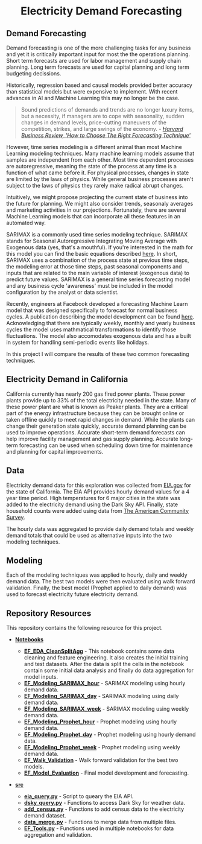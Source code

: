 <h1 align=center> Electricity Demand Forecasting</h1>

## Demand Forecasting

Demand forecasting is one of the more challenging tasks for any business and yet it is critically important input for most the the operations planning.  Short term forecasts are used for labor management and supply chain planning.  Long term forecasts are used for capital planning and long term budgeting decissions.

Historically, regression based and causal models provided better accuracy than statistical models but were expensive to implement.  With recent advances in AI and Machine Learning this may no longer be the case.

>Sound predictions of demands and trends are no longer luxury items, but a necessity, if managers are to cope with seasonality, sudden changes in demand levels, price-cutting maneuvers of the competition, strikes, and large swings of the economy. - *[Harvard Business Review, 'How to Choose The Right Forecasting Technique'](https://hbr.org/1971/07/how-to-choose-the-right-forecasting-technique)*

However, time series modeling is a different animal than most Machine Learning modeling techniques.  Many machine learning models assume that samples are independent from each other.  Most time dependent processes are autoregressive, meaning the state of the process at any time is a function of what came before it.  For physical processes, changes in state are limited by the laws of physics.  While general business processes aren't subject to the laws of physics they rarely make radical abrupt changes.

Intuitively, we might propose projecting the current state of business into the future for planning.  We might also consider trends, seasonaly averages and marketing activities in our projections.  Fortunately, there are several Machine Learning models that can incorporate all these features in an automated way.

SARIMAX is a commonly used time series modeling technique.  SARIMAX stands for Seasonal Autoregressive Integrating Moving Average with Exogenous data (yes, that's a mouthful).  If you're interested in the math for this model you can find the basic equations described [here](./Notes/SARIMAX_Equation_Notes.pdf).  In short, SARIMAX uses a combination of the process state at previous time steps, the modeling error at those time steps, past seasonal components and inputs that are related to the main variable of interest (exogenous data) to predict future values.  SARIMAX is a general time series forecasting model and any business cycle 'awareness' must be included in the model configuration by the analyst or data scientist.

Recently, engineers at Facebook developed a forecasting Machine Learn model that was designed specifically to forecast for normal business cycles.  A publication describing the model development can be found [here](
https://peerj.com/preprints/3190/).  Acknowledging that there are typically weekly, monthly and yearly business cycles the model uses mathmatical transformations to identify those fluctuations.  The model also accomodates exogenous data and has a built in system for handling semi-periodic events like holidays.

In this project I will compare the results of these two common forecasting techniques.

## Electricity Demand in California

California currently has nearly 200 gas fired power plants.  These power plants provide up to 33% of the total electricity needed in the state.  Many of these power plant are what is known as Peaker plants.  They are a critical part of the energy infrastructure because they can be brought online or taken offline quickly to meet rapid changes in demand.  While the plants can change their generation state quickly, accurate demand planning can be used to improve operations.  Accurate short-term demand forecasts can help improve facility management and gas supply planning.  Accurate long-term forecasting can be used when scheduling down time for maintenance and planning for capital improvements.


## Data

Electricity demand data for this exploration was collected from [EIA.gov](https://www.eia.gov/) for the state of California.  The EIA API provides hourly demand values for a 4 year time period.  High temperatures for 6 major cities in the state was added to the electricity demand using the Dark Sky API.  Finally, state household counts were added using data from [The 
American Community Survey](https://www.census.gov/programs-surveys/acs).

The hourly data was aggregated to provide daily demand totals and weekly demand totals that could be used as alternative inputs into the two modeling techniques.

## Modeling

Each of the modeling techniques was applied to hourly, daily and weekly demand data.  The best two models were then evaluated using walk forward validation.  Finally, the best model (Prophet applied to daily demand) was used to forecast electricity future electricity demand.

## Repository Resources
This repository contains the following resource for this project.

- **[Notebooks](./Notebooks)**
    - **[EF_EDA_CleanSplitAgg](Notebooks/EF_EDA_CleanSplitAgg.ipynb)** - This notebook contains some data cleaning and feature engineering.  It also creates the initial training and test datasets.  After the data is split the cells in the notebook contain some initial data analysis and finally do data aggregation for model inputs.
    - **[EF_Modeling_SARIMAX_hour](./Notebooks/EF_Modeling_SARIMAX_hour.ipynb)** - SARIMAX modeling using hourly demand data.
    - **[EF_Modeling_SARIMAX_day](./Notebooks/EF_Modeling_SARIMAX_day.ipynb)** - SARIMAX modeling using daily demand data.
    - **[EF_Modeling_SARIMAX_week](./Notebooks/EF_Modeling_SARIMAX_week.ipynb)** - SARIMAX modeling using weekly demand data.
    - **[EF_Modeling_Prophet_hour](./Notebooks/EF_Modeling_Prophet_hour.ipynb)** - Prophet modeling using hourly demand data.
    - **[EF_Modeling_Prophet_day](./Notebooks/EF_Modeling_Prophet_day.ipynb)** - Prophet modeling using hourly demand data.
    - **[EF_Modeling_Prophet_week](./Notebooks/EF_Modeling_Prophet_week.ipynb)** - Prophet modeling using weekly demand data.
    - **[EF_Walk_Validation](./Notebooks/EF_Walk_Validation.ipynb)** - Walk forward validation for the best two models.
    - **[EF_Model_Evaluation](./Notebooks/EF_Model_Evaluation.ipynb)** - Final model development and forecasting.
    
- **[src](./src)**
    - **[eia_query.py](./src/eia_query.py)** - Script to queary the EIA API.
    - **[dsky_query.py](./src/dsky_query.py)** - Functions to access Dark Sky for weather data.
    - **[add_census.py](./src/add_census.py)** - Functions to add census data to the electricity demand dataset.
    - **[data_merge.py](./src/data_merge.py)** - Functions to merge data from multiple files.
    - **[EF_Tools.py](./src/EF_Tools.py)** - Functions used in multiple notebooks for data aggregation and validation.

